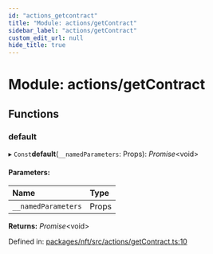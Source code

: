 ```yaml
---
id: "actions_getcontract"
title: "Module: actions/getContract"
sidebar_label: "actions/getContract"
custom_edit_url: null
hide_title: true
---
```


# Module: actions/getContract

## Functions

### default

▸ `Const`**default**(`__namedParameters`: Props): *Promise*<void\>

#### Parameters:

Name | Type |
:------ | :------ |
`__namedParameters` | Props |

**Returns:** *Promise*<void\>

Defined in: [packages/nft/src/actions/getContract.ts:10](https://github.com/xr3ngine/xr3ngine/blob/716a06460/packages/nft/src/actions/getContract.ts#L10)
